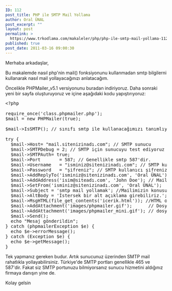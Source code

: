 ```yaml
---
ID: 112
post_title: PHP ile SMTP Mail Yollama
author: Oral ÜNAL
post_excerpt: ""
layout: post
permalink: >
  https://www.trkodlama.com/makaleler/php/php-ile-smtp-mail-yollama-112.html
published: true
post_date: 2011-03-16 09:00:30
---
```

Merhaba arkadaşlar,

Bu makalemde nasıl php'nin mail() fonksiyonunu kullanmadan smtp bilgilerni kullanarak nasıl mail yollayacağınızı anlatacağım.

Öncelikle PHPMailer_v5.1 versiyonunu buradan indiriyoruz. Daha sonraki yeni bir sayfa oluşturuyoruz ve içine aşağıdaki kodu yapıştırıyoruz:
<pre class="prettyprint" data-start-line="1" data-visibility="visible" data-highlight="" data-caption="">&lt;?php

require_once('class.phpmailer.php');
$mail = new PHPMailer(true);

$mail-&gt;IsSMTP(); // sınıfı smtp ile kullanacağımızı tanımlıyoruz

try {
  $mail-&gt;Host= "mail.sitenizinadı.com"; // SMTP sunucu
  $mail-&gt;SMTPDebug = 2; // SMTP için sunucuyu test ediyoruz
  $mail-&gt;SMTPAuth= true;
  $mail-&gt;Port       = 587; // Genellikle smtp 587'dir.
  $mail-&gt;Username   = "isminiz@sitenizinadı.com"; // SMTP kullanıcı adınız
  $mail-&gt;Password   = "şifreniz"; // SMTP kullanıcı şifreniz
  $mail-&gt;AddReplyTo('isminiz@sitenizinadı.com', 'Oral ÜNAL'); //mail adresiniz ve isminiz
  $mail-&gt;AddAddress('isim@siteadı.com', 'John Doe'); // Mail yollanacak adres ve ismi
  $mail-&gt;SetFrom('isminiz@sitenizinadı.com', 'Oral ÜNAL');
  $mail-&gt;Subject = 'smtp mail yollamak'; //Mailimizin konusu
  $mail-&gt;AltBody = 'İstersek bir alt açıklama girebiliriz.';
  $mail-&gt;MsgHTML(file_get_contents('icerik.html')); //HTML olarak mail yollamak istersek
  $mail-&gt;AddAttachment('images/phpmailer.gif');      // Dosya eklemek
  $mail-&gt;AddAttachment('images/phpmailer_mini.gif'); // dosya eklemek
  $mail-&gt;Send();
  echo "Mesaj gönderildin";
} catch (phpmailerException $e) {
  echo $e-&gt;errorMessage();
} catch (Exception $e) {
  echo $e-&gt;getMessage();
}</pre>
Tek yapmanız gereken budur. Artık sunucunuz üzerinden SMTP mail rahatlıkla yollayabilirsiniz. Türkiye'de SMTP portları genellikle 465 ve 587'dir. Fakat siz SMTP portunuzu bilmiyorsanız sunucu hizmetini aldığınız firmaya danışın yine de.

Kolay gelsin